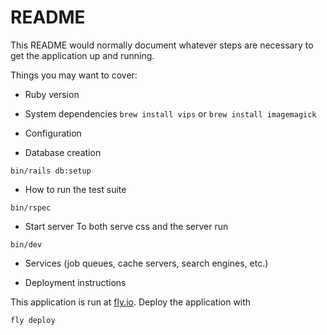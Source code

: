 # README

This README would normally document whatever steps are necessary to get the
application up and running.

Things you may want to cover:

* Ruby version

* System dependencies
`brew install vips` or `brew install imagemagick`

* Configuration

* Database creation

`bin/rails db:setup`

* How to run the test suite

`bin/rspec`

* Start server
To both serve css and the server run

`bin/dev`

* Services (job queues, cache servers, search engines, etc.)

* Deployment instructions

This application is run at [fly.io](https://fly.io).
Deploy the application with

```shell
fly deploy
```
